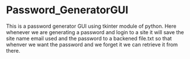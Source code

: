 # Password_GeneratorGUI
This is a password generator GUI using tkinter module of python. Here whenever we are generating a password and login to a site it will save the site name email used and the password to a backened file.txt so that whenver we want the password and we forget it we can retrieve it from there. 
